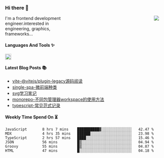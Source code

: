 <!--
**zhaohuanyuu/zhaohuanyuu** is a ✨ _special_ ✨ repository because its `README.md` (this file) appears on your GitHub profile.
-->

### Hi there 👋

<picture>
  <source media="(prefers-color-scheme: dark)" srcset="https://github-readme-stats.vercel.app/api?username=zhaohuanyuu&count_private=true&show_icons=true&theme=city_lights&hide_title=true">
  <img align="right" src="https://github-readme-stats.vercel.app/api?username=zhaohuanyuu&count_private=true&show_icons=true&hide_title=true">
</picture>

<p align="left" style="width:40%">I'm a frontend development engineer.interested in engineering, graphics, frameworks...</p>

#### Languages And Tools ✨

<img align="left" height="20" src="https://skillicons.dev/icons?i=js,ts,nodejs,rust,react,vue,svelte,gatsby,graphql,nestjs" />

</br>

#### Latest Blog Posts 📚
<!-- BLOG-POST-LIST:START -->
- [vite-@vitejs/plugin-legacy源码阅读](https://auu.zone/post/vite-legacy)
- [single-spa-微前端种类](https://auu.zone/post/single-spa-note)
- [svg学习笔记](https://auu.zone/post/svg-note)
- [monorepo-不同包管理器workspace的使用方法](https://auu.zone/post/workspace)
- [typescript-常见范式记录](https://auu.zone/post/ts-pattern)
<!-- BLOG-POST-LIST:END -->

#### Weekly Time Spend On ⏳
<!--START_SECTION:waka-->

```text
JavaScript       8 hrs 7 mins    ██████████▓░░░░░░░░░░░░░░   42.47 %
MDX              4 hrs 35 mins   ██████░░░░░░░░░░░░░░░░░░░   23.98 %
TypeScript       2 hrs 57 mins   ████░░░░░░░░░░░░░░░░░░░░░   15.46 %
JSON             56 mins         █▒░░░░░░░░░░░░░░░░░░░░░░░   04.94 %
Groovy           55 mins         █▒░░░░░░░░░░░░░░░░░░░░░░░   04.87 %
HTML             47 mins         █░░░░░░░░░░░░░░░░░░░░░░░░   04.18 %
```

<!--END_SECTION:waka-->
